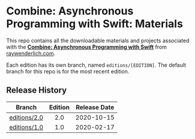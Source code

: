 # Combine: Asynchronous Programming with Swift: Materials

This repo contains all the downloadable materials and projects associated with the **[Combine: Asynchronous Programming with Swift](https://store.raywenderlich.com/products/combine-asynchronous-programming-with-swift)** from [raywenderlich.com](https://www.raywenderlich.com).

Each edition has its own branch, named `editions/[EDITION]`. The default branch for this repo is for the most recent edition.

## Release History

| Branch                                                                            | Edition | Release Date |
| --------------------------------------------------------------------------------- |:-------:|:------------:|
| [editions/2.0](https://github.com/raywenderlich/comb-materials/tree/editions/2.0) | 2.0     | 2020-10-15   |
| [editions/1.0](https://github.com/raywenderlich/comb-materials/tree/editions/1.0) | 1.0     | 2020-02-17   |
